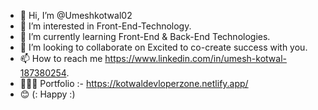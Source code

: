 - 👋 Hi, I’m @Umeshkotwal02
- 👀 I’m interested in Front-End-Technology.
- 🌱 I’m currently learning Front-End & Back-End Technologies.
- 💞️ I’m looking to collaborate on Excited to co-create success with you.
- 📫 How to reach me https://www.linkedin.com/in/umesh-kotwal-187380254.
- 👨🏻‍🎓 Portfolio :- https://kotwaldevloperzone.netlify.app/
- 😊 (: Happy :)
